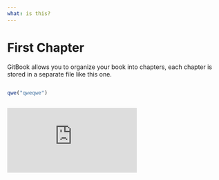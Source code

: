 ```yaml
---
what: is this?
---
```


# First Chapter

GitBook allows you to organize your book into chapters, each chapter is stored in a separate file like this one.

```js

qwe("qweqwe")



```

<div class="video-wrapper">
  <iframe src="https://www.youtube.com/embed/AJnjTd9u4zg" frameborder="0" allowfullscreen></iframe>
</div>
 